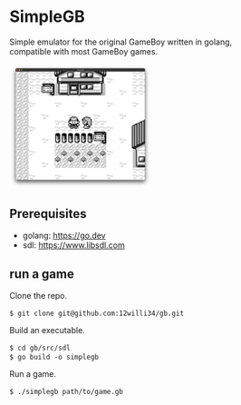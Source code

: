 # SimpleGB
Simple emulator for the original GameBoy written in golang,  
compatible with most GameBoy games.  

<img src="doc/demo.png" width="250">

## Prerequisites
 - golang: https://go.dev
 - sdl: https://www.libsdl.com

## run a game
Clone the repo.
```
$ git clone git@github.com:12willi34/gb.git
```

Build an executable.
```
$ cd gb/src/sdl
$ go build -o simplegb
```

Run a game.
```
$ ./simplegb path/to/game.gb
```
